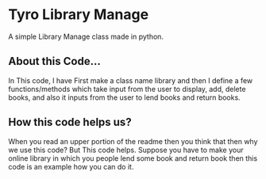 # Tyro Library Manage

A simple Library Manage class made in python.

## About this Code...


In This code, I have First make a class name library and then I define a few functions/methods which take input from the user to display, add, delete books, and also it inputs from the user to lend books and return books.

## How this code helps us?

When you read an upper portion of the readme then you think that then why we use this code? But This code helps. Suppose you have to make your online library in which you people lend some book and return book then this code is an example how you can do it.
